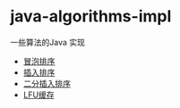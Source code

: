 # java-algorithms-impl

一些算法的Java 实现

* [冒泡排序](src/main/java/info/victorchu/algorithms/sort/bubblesort/BubbleSort.java)
* [插入排序](src/main/java/info/victorchu/algorithms/sort/insertionsort/InsertionSort.java)
* [二分插入排序](src/main/java/info/victorchu/algorithms/sort/insertionsort/BinaryInsertSort.java)
* [LFU缓存](src/main/java/info/victorchu/algorithms/cache/LFUCache.java)
